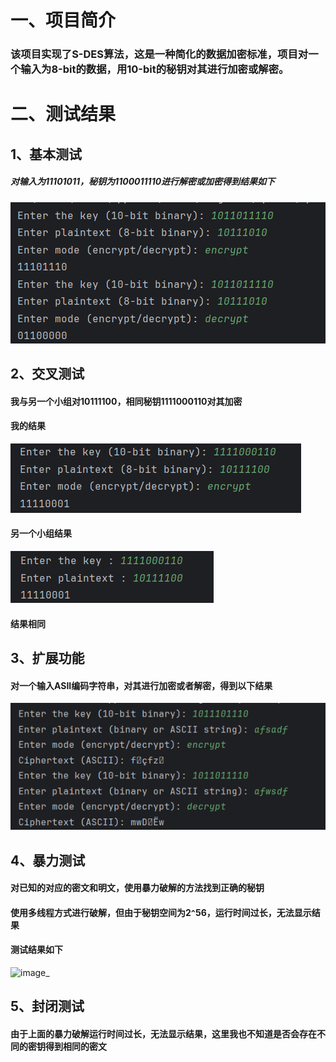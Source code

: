 # 一、项目简介<br>
### 该项目实现了S-DES算法，这是一种简化的数据加密标准，项目对一个输入为8-bit的数据，用10-bit的秘钥对其进行加密或解密。<br>
# 二、测试结果<br>
## 1、基本测试  
##### 对输入为11101011，秘钥为1100011110进行解密或加密得到结果如下  
![image](https://github.com/douge999/S-DES/blob/main/image/ba01500e-c780-41df-9f29-ab6e1258cc24.png)  
## 2、交叉测试  
#### 我与另一个小组对10111100，相同秘钥1111000110对其加密  
#### 我的结果  
![image](https://github.com/douge999/S-DES/blob/main/image/456869632dae6b4a361249f12a14c0c9.png)  
#### 另一个小组结果  
![image](https://github.com/douge999/S-DES/blob/main/image/39859bd4ffa69e35a1c0dd481de787d4.png)  
#### 结果相同
## 3、扩展功能  
#### 对一个输入ASII编码字符串，对其进行加密或者解密，得到以下结果  
![image](https://github.com/douge999/S-DES/blob/main/image/210db2c3a0d53c9c1fc450b321b092a8.png)  
## 4、暴力测试
#### 对已知的对应的密文和明文，使用暴力破解的方法找到正确的秘钥  
#### 使用多线程方式进行破解，但由于秘钥空间为2`^`56，运行时间过长，无法显示结果
#### 测试结果如下  
![image]()_  
## 5、封闭测试  
#### 由于上面的暴力破解运行时间过长，无法显示结果，这里我也不知道是否会存在不同的密钥得到相同的密文
